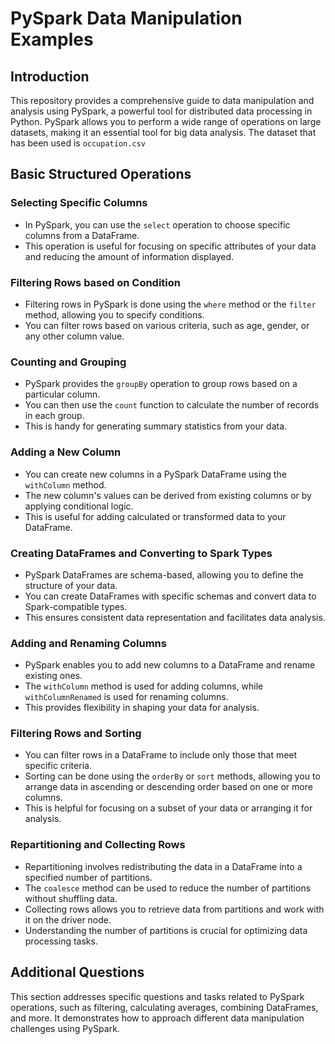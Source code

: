 # PySpark Data Manipulation Examples

## Introduction

This repository provides a comprehensive guide to data manipulation and analysis using PySpark, a powerful tool for distributed data processing in Python. PySpark allows you to perform a wide range of operations on large datasets, making it an essential tool for big data analysis.
The dataset that has been used is `occupation.csv`

## Basic Structured Operations

### Selecting Specific Columns

- In PySpark, you can use the `select` operation to choose specific columns from a DataFrame.
- This operation is useful for focusing on specific attributes of your data and reducing the amount of information displayed.

### Filtering Rows based on Condition

- Filtering rows in PySpark is done using the `where` method or the `filter` method, allowing you to specify conditions.
- You can filter rows based on various criteria, such as age, gender, or any other column value.

### Counting and Grouping

- PySpark provides the `groupBy` operation to group rows based on a particular column.
- You can then use the `count` function to calculate the number of records in each group.
- This is handy for generating summary statistics from your data.

### Adding a New Column

- You can create new columns in a PySpark DataFrame using the `withColumn` method.
- The new column's values can be derived from existing columns or by applying conditional logic.
- This is useful for adding calculated or transformed data to your DataFrame.

### Creating DataFrames and Converting to Spark Types

- PySpark DataFrames are schema-based, allowing you to define the structure of your data.
- You can create DataFrames with specific schemas and convert data to Spark-compatible types.
- This ensures consistent data representation and facilitates data analysis.

### Adding and Renaming Columns

- PySpark enables you to add new columns to a DataFrame and rename existing ones.
- The `withColumn` method is used for adding columns, while `withColumnRenamed` is used for renaming columns.
- This provides flexibility in shaping your data for analysis.

### Filtering Rows and Sorting

- You can filter rows in a DataFrame to include only those that meet specific criteria.
- Sorting can be done using the `orderBy` or `sort` methods, allowing you to arrange data in ascending or descending order based on one or more columns.
- This is helpful for focusing on a subset of your data or arranging it for analysis.

### Repartitioning and Collecting Rows

- Repartitioning involves redistributing the data in a DataFrame into a specified number of partitions.
- The `coalesce` method can be used to reduce the number of partitions without shuffling data.
- Collecting rows allows you to retrieve data from partitions and work with it on the driver node.
- Understanding the number of partitions is crucial for optimizing data processing tasks.

## Additional Questions

This section addresses specific questions and tasks related to PySpark operations, such as filtering, calculating averages, combining DataFrames, and more. It demonstrates how to approach different data manipulation challenges using PySpark.


